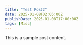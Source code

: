 ```yaml
---
title: "Test Post2"
date: 2025-01-08T02:05:00Z
publishDate: 2025-01-08T17:00:00Z
tags: [Misc]
---
```


This is a sample post content.
